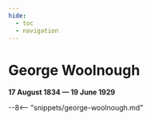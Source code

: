 ```yaml
---
hide:
  - toc
  - navigation 
---
```


# George Woolnough

**17 August 1834 — 19 June 1929**

--8<-- "snippets/george-woolnough.md"
